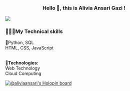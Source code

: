 <h3 align="center">Hello 👋, this is Alivia Ansari Gazi !</h3>
<a><img src="https://user-images.githubusercontent.com/73097560/115834477-dbab4500-a447-11eb-908a-139a6edaec5c.gif"></a>
<p>
  
<b><h3>👨🏼‍💻My Technical skills</h3></b>
📜Python, SQL<br/>
HTML, CSS, JavaScript<br/>
<br/>

🤹<b>Technologies:</b><br/>
Web Technology<br/>
Cloud Computing<br/>
</p>

[![@aliviaansari's Holopin board](https://holopin.me/aliviaansari)](https://holopin.io/@aliviaansari)

